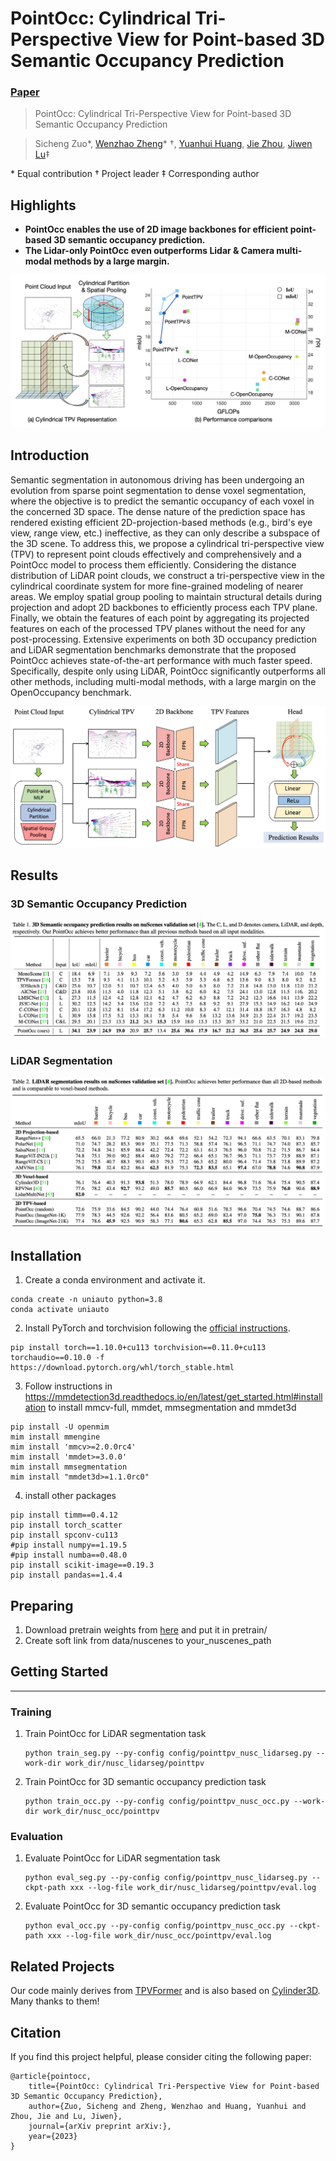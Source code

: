 # PointOcc: Cylindrical Tri-Perspective View for Point-based 3D Semantic Occupancy Prediction

### [Paper](https://arxiv.org/pdf/)

> PointOcc: Cylindrical Tri-Perspective View for Point-based 3D Semantic Occupancy Prediction

> Sicheng Zuo*, [Wenzhao Zheng](https://wzzheng.net/)\* $\dagger$, [Yuanhui Huang](https://scholar.google.com/citations?hl=zh-CN&user=LKVgsk4AAAAJ), [Jie Zhou](https://scholar.google.com/citations?user=6a79aPwAAAAJ&hl=en&authuser=1), [Jiwen Lu](http://ivg.au.tsinghua.edu.cn/Jiwen_Lu/)$\ddagger$

\* Equal contribution $\dagger$ Project leader $\ddagger$ Corresponding author

## Highlights

- **PointOcc enables the use of 2D image backbones for efficient point-based 3D semantic occupancy prediction.**
- **The Lidar-only PointOcc even outperforms Lidar & Camera multi-modal methods by a large margin.**

![overview](./assets/overview.png)

## Introduction

Semantic segmentation in autonomous driving has been undergoing an evolution from sparse point segmentation to dense voxel segmentation, where the objective is to predict the semantic occupancy of each voxel in the concerned 3D space. The dense nature of the prediction space has rendered existing efficient 2D-projection-based methods (e.g., bird's eye view, range view, etc.) ineffective, as they can only describe a subspace of the 3D scene. To address this, we propose a cylindrical tri-perspective view (TPV) to represent point clouds effectively and comprehensively and a PointOcc model to process them efficiently. Considering the distance distribution of LiDAR point clouds, we construct a tri-perspective view in the cylindrical coordinate system for more fine-grained modeling of nearer areas. We employ spatial group pooling to maintain structural details during projection and adopt 2D backbones to efficiently process each TPV plane. Finally, we obtain the features of each point by aggregating its projected features on each of the processed TPV planes without the need for any post-processing. Extensive experiments on both 3D occupancy prediction and LiDAR segmentation benchmarks demonstrate that the proposed PointOcc achieves state-of-the-art performance with much faster speed. Specifically, despite only using LiDAR, PointOcc significantly outperforms all other methods, including multi-modal methods, with a large margin on the OpenOccupancy benchmark.

![network](./assets/network.png)

## Results

### 3D Semantic Occupancy Prediction

![results_sop](./assets/results_sop.png)

### LiDAR Segmentation

![results_seg](./assets/results_seg.png)

## Installation

1. Create a conda environment and activate it.

```
conda create -n uniauto python=3.8
conda activate uniauto
```

2. Install PyTorch and torchvision following the [official instructions](https://pytorch.org/).

```
pip install torch==1.10.0+cu113 torchvision==0.11.0+cu113 torchaudio==0.10.0 -f https://download.pytorch.org/whl/torch_stable.html
```

3. Follow instructions in https://mmdetection3d.readthedocs.io/en/latest/get_started.html#installation to install mmcv-full, mmdet, mmsegmentation and mmdet3d

```
pip install -U openmim
mim install mmengine
mim install 'mmcv>=2.0.0rc4'
mim install 'mmdet>=3.0.0'
mim install mmsegmentation
mim install "mmdet3d>=1.1.0rc0"
```

4. install other packages

```
pip install timm==0.4.12
pip install torch_scatter
pip install spconv-cu113
#pip install numpy==1.19.5
#pip install numba==0.48.0
pip install scikit-image==0.19.3
pip install pandas==1.4.4
```

## Preparing

1. Download pretrain weights from [here](https://github.com/SwinTransformer/storage/releases/download/v1.0.0/swin_tiny_patch4_window7_224.pth) and put it in pretrain/
2. Create soft link from data/nuscenes to your_nuscenes_path 

## Getting Started

------

### Training

1. Train PointOcc for LiDAR segmentation task

   ```
   python train_seg.py --py-config config/pointtpv_nusc_lidarseg.py --work-dir work_dir/nusc_lidarseg/pointtpv
   ```

2. Train PointOcc for 3D semantic occupancy prediction task

   ```
   python train_occ.py --py-config config/pointtpv_nusc_occ.py --work-dir work_dir/nusc_occ/pointtpv
   ```

### Evaluation

1. Evaluate PointOcc for LiDAR segmentation task

   ```
   python eval_seg.py --py-config config/pointtpv_nusc_lidarseg.py --ckpt-path xxx --log-file work_dir/nusc_lidarseg/pointtpv/eval.log
   ```

2. Evaluate PointOcc for 3D semantic occupancy prediction task

   ```
   python eval_occ.py --py-config config/pointtpv_nusc_occ.py --ckpt-path xxx --log-file work_dir/nusc_occ/pointtpv/eval.log
   ```

## Related Projects

Our code mainly derives from [TPVFormer](https://github.com/wzzheng/tpvformer) and is also based on [Cylinder3D](https://github.com/xinge008/Cylinder3D). Many thanks to them!

## Citation

If you find this project helpful, please consider citing the following paper:
```
@article{pointocc,
    title={PointOcc: Cylindrical Tri-Perspective View for Point-based 3D Semantic Occupancy Prediction},
    author={Zuo, Sicheng and Zheng, Wenzhao and Huang, Yuanhui and Zhou, Jie and Lu, Jiwen},
    journal={arXiv preprint arXiv:},
    year={2023}
}
```